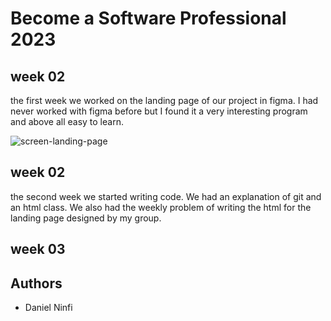 # Become a Software Professional 2023
## week 02
the first week we worked on the landing page of our project in figma.
I had never worked with figma before but I found it a very interesting program and above all easy to learn.

![screen-landing-page](https://user-images.githubusercontent.com/92128525/227667201-1fb7fec5-dfda-4308-8d43-dd352aa7f86f.png)

## week 02
the second week we started writing code.
We had an explanation of git and an html class.
We also had the weekly problem of writing the html for the landing page designed by my group. 

## week 03

## Authors
- Daniel Ninfi